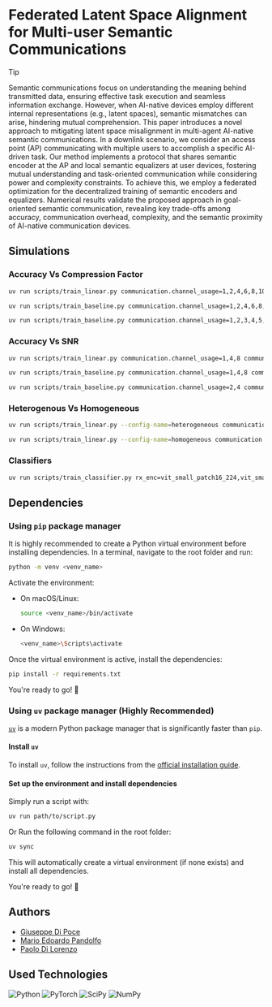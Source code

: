 # Federated Latent Space Alignment for Multi-user Semantic Communications

> [!TIP]
> Semantic communications focus on understanding the meaning behind transmitted data, ensuring effective task execution and seamless information exchange. However, when AI-native devices employ different internal representations (e.g., latent spaces), semantic mismatches can arise, hindering mutual comprehension. This paper introduces a novel approach to mitigating latent space misalignment in multi-agent AI-native semantic communications. In a downlink scenario, we consider an access point (AP) communicating with multiple users to accomplish a specific AI-driven task. Our method implements a protocol that shares semantic encoder at the AP and local semantic equalizers at user devices, fostering mutual understanding and task-oriented communication while considering power and complexity constraints. To achieve this, we employ a federated optimization for the decentralized training of semantic encoders and equalizers. Numerical results validate the proposed approach in goal-oriented semantic communication, revealing key trade-offs among accuracy, communication overhead, complexity, and the semantic proximity of AI-native communication devices.

## Simulations

### Accuracy Vs Compression Factor

```bash
uv run scripts/train_linear.py communication.channel_usage=1,2,4,6,8,10,20 communication.antennas_receiver=1,2,4 communication.antennas_transmitter=1,2,4 seed=27,42,100,123,144,200 simulation=compr_fact -m
```

```bash
uv run scripts/train_baseline.py communication.channel_usage=1,2,4,6,8,10,20 communication.antennas_receiver=1,2,4 communication.antennas_transmitter=1,2,4 seed=27,42,100,123,144,200 base_station.strategy=First-K simulation=compr_fact -m
```

```bash
uv run scripts/train_baseline.py communication.channel_usage=1,2,3,4,5,10 communication.antennas_receiver=1,2,4 communication.antennas_transmitter=1,2,4 seed=27,42,100,123,144,200 base_station.strategy=Top-K simulation=compr_fact -m
```

### Accuracy Vs SNR

```bash
uv run scripts/train_linear.py communication.channel_usage=1,4,8 communication.antennas_receiver=4 communication.antennas_transmitter=4 seed=27,42,100,123,144,200 communication.snr=-20.0,-10.0,10.0,20.0,30.0 simulation=snr -m
```

```bash
uv run scripts/train_baseline.py communication.channel_usage=1,4,8 communication.antennas_receiver=4 communication.antennas_transmitter=4 seed=27,42,100,123,144,200 communication.snr=-20.0,-10.0,10.0,20.0,30.0 base_station.strategy=First-K simulation=snr -m
```

```bash
uv run scripts/train_baseline.py communication.channel_usage=2,4 communication.antennas_receiver=4 communication.antennas_transmitter=4 seed=27,42,100,123,144,200 communication.snr=-20.0,-10.0,10.0,20.0,30.0 base_station.strategy=Top-K simulation=snr -m
```

### Heterogenous Vs Homogeneous

```bash
uv run scripts/train_linear.py --config-name=heterogeneous communication.channel_usage=1,2,4,6,8,10,20 communication.antennas_receiver=1,2,4 communication.antennas_transmitter=1,2,4 seed=27,42,100,123,144,200 -m
```

```bash
uv run scripts/train_linear.py --config-name=homogeneous communication.channel_usage=1,2,4,6,8,10,20 communication.antennas_receiver=1,2,4 communication.antennas_transmitter=1,2,4 seed=27,42,100,123,144,200 -m
```

### Classifiers

```bash
uv run scripts/train_classifier.py rx_enc=vit_small_patch16_224,vit_small_patch32_224,vit_base_patch16_224,vit_base_patch32_clip_224,rexnet_100,mobilenetv3_small_075,mobilenetv3_large_100,mobilenetv3_small_100,efficientvit_m5.r224_in1k,levit_128s.fb_dist_in1k,vit_tiny_patch16_224 seed=27,42,100,123,144,200 -m
```

## Dependencies  

### Using `pip` package manager  

It is highly recommended to create a Python virtual environment before installing dependencies. In a terminal, navigate to the root folder and run:  

```bash
python -m venv <venv_name>
```

Activate the environment:  

- On macOS/Linux:  

  ```bash
  source <venv_name>/bin/activate
  ```

- On Windows:  

  ```bash
  <venv_name>\Scripts\activate
  ```

Once the virtual environment is active, install the dependencies:  

```bash
pip install -r requirements.txt
```

You're ready to go! 🚀  

### Using `uv` package manager (Highly Recommended)  

[`uv`](https://github.com/astral-sh/uv) is a modern Python package manager that is significantly faster than `pip`.  

#### Install `uv`  

To install `uv`, follow the instructions from the [official installation guide](https://github.com/astral-sh/uv#installation).  

#### Set up the environment and install dependencies  

Simply run a script with:

```bash
uv run path/to/script.py
```

Or Run the following command in the root folder:  

```bash
uv sync
```

This will automatically create a virtual environment (if none exists) and install all dependencies.  

You're ready to go! 🚀  

## Authors

- [Giuseppe Di Poce](https://github.com/giuseppedipoce)
- [Mario Edoardo Pandolfo](https://github.com/JRhin)
- [Paolo Di Lorenzo](https://scholar.google.com/citations?hl=en&user=VZYvspQAAAAJ)

## Used Technologies

![Python](https://img.shields.io/badge/python-3670A0?style=for-the-badge&logo=python&logoColor=ffdd54)
![PyTorch](https://img.shields.io/badge/PyTorch-%23EE4C2C.svg?style=for-the-badge&logo=PyTorch&logoColor=white)
![SciPy](https://img.shields.io/badge/SciPy-%230C55A5.svg?style=for-the-badge&logo=scipy&logoColor=%white)
![NumPy](https://img.shields.io/badge/numpy-%23013243.svg?style=for-the-badge&logo=numpy&logoColor=white)
